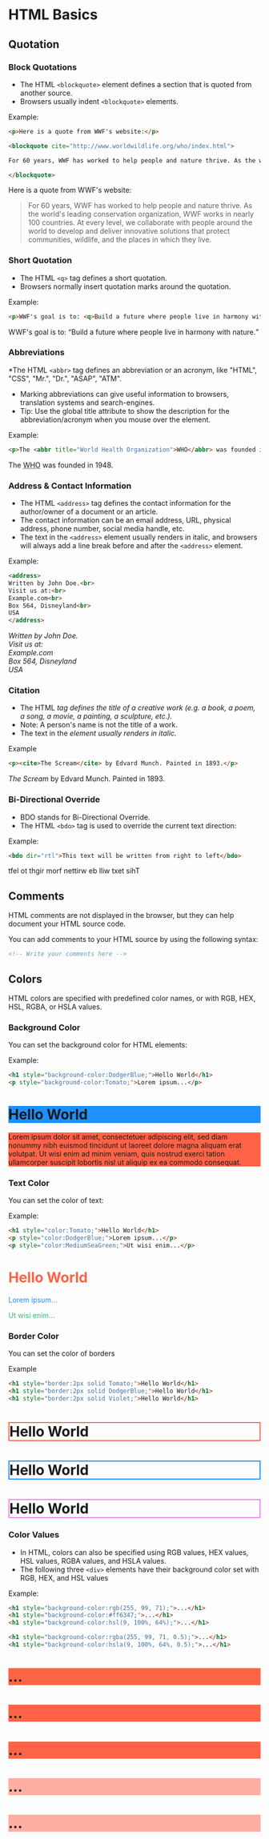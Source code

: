 # HTML Basics

## Quotation
### Block Quotations
* The HTML `<blockquote>` element defines a section that is quoted from another source.
* Browsers usually indent `<blockquote>` elements.

Example:
```html
<p>Here is a quote from WWF's website:</p>

<blockquote cite="http://www.worldwildlife.org/who/index.html">

For 60 years, WWF has worked to help people and nature thrive. As the world's leading conservation organization, WWF works in nearly 100 countries. At every level, we collaborate with people around the world to develop and deliver innovative solutions that protect communities, wildlife, and the places in which they live.

</blockquote>
```

<p>Here is a quote from WWF's website:</p>
<blockquote cite="http://www.worldwildlife.org/who/index.html">
For 60 years, WWF has worked to help people and nature thrive. As the world's leading conservation organization, WWF works in nearly 100 countries. At every level, we collaborate with people around the world to develop and deliver innovative solutions that protect communities, wildlife, and the places in which they live.
</blockquote>

### Short Quotation
* The HTML `<q>` tag defines a short quotation.
* Browsers normally insert quotation marks around the quotation.

Example:
```html
<p>WWF's goal is to: <q>Build a future where people live in harmony with nature.</q></p>
```
<p>WWF's goal is to: <q>Build a future where people live in harmony with nature.</q></p>

### Abbreviations
*The HTML `<abbr>` tag defines an abbreviation or an acronym, like "HTML", "CSS", "Mr.", "Dr.", "ASAP", "ATM".
* Marking abbreviations can give useful information to browsers, translation systems and search-engines.
* Tip: Use the global title attribute to show the description for the abbreviation/acronym when you mouse over the element. 

Example:
```html
<p>The <abbr title="World Health Organization">WHO</abbr> was founded in 1948.</p>
```

<p>The <abbr title="World Health Organization">WHO</abbr> was founded in 1948.</p>

### Address & Contact Information
* The HTML `<address>` tag defines the contact information for the author/owner of a document or an article.
* The contact information can be an email address, URL, physical address, phone number, social media handle, etc.
* The text in the `<address>` element usually renders in italic, and browsers will always add a line break before and after the `<address>` element.

Example:
```html
<address>
Written by John Doe.<br>
Visit us at:<br>
Example.com<br>
Box 564, Disneyland<br>
USA
</address>
```
<address>
Written by John Doe.<br>
Visit us at:<br>
Example.com<br>
Box 564, Disneyland<br>
USA
</address>


### Citation 
* The HTML <cite> tag defines the title of a creative work (e.g. a book, a poem, a song, a movie, a painting, a sculpture, etc.).
* Note: A person's name is not the title of a work.
* The text in the <cite> element usually renders in italic.

Example
```html
<p><cite>The Scream</cite> by Edvard Munch. Painted in 1893.</p>
```
<p><cite>The Scream</cite> by Edvard Munch. Painted in 1893.</p>

### Bi-Directional Override
* BDO stands for Bi-Directional Override.
* The HTML `<bdo>` tag is used to override the current text direction:

Example:
```html
<bdo dir="rtl">This text will be written from right to left</bdo>
```
<bdo dir="rtl">This text will be written from right to left</bdo>

## Comments 
HTML comments are not displayed in the browser, but they can help document your HTML source code.

You can add comments to your HTML source by using the following syntax:
```html
<!-- Write your comments here -->
```
## Colors
HTML colors are specified with predefined color names, or with RGB, HEX, HSL, RGBA, or HSLA values.
### Background Color
You can set the background color for HTML elements:

Example:
```html
<h1 style="background-color:DodgerBlue;">Hello World</h1>
<p style="background-color:Tomato;">Lorem ipsum...</p>
```
<h1 style="background-color:DodgerBlue;">Hello World</h1>
<p style="background-color:Tomato;">Lorem ipsum dolor sit amet, consectetuer adipiscing elit, sed diam nonummy nibh euismod tincidunt ut laoreet dolore magna aliquam erat volutpat. Ut wisi enim ad minim veniam, quis nostrud exerci tation ullamcorper suscipit lobortis nisl ut aliquip ex ea commodo consequat.</p>

### Text Color
You can set the color of text:

Example:
```html
<h1 style="color:Tomato;">Hello World</h1>
<p style="color:DodgerBlue;">Lorem ipsum...</p>
<p style="color:MediumSeaGreen;">Ut wisi enim...</p>
```
<h1 style="color:Tomato;">Hello World</h1>
<p style="color:DodgerBlue;">Lorem ipsum...</p>
<p style="color:MediumSeaGreen;">Ut wisi enim...</p>

### Border Color
You can set the color of borders

Example
```html
<h1 style="border:2px solid Tomato;">Hello World</h1>
<h1 style="border:2px solid DodgerBlue;">Hello World</h1>
<h1 style="border:2px solid Violet;">Hello World</h1>
```
<h1 style="border:2px solid Tomato;">Hello World</h1>
<h1 style="border:2px solid DodgerBlue;">Hello World</h1>
<h1 style="border:2px solid Violet;">Hello World</h1>

### Color Values
* In HTML, colors can also be specified using RGB values, HEX values, HSL values, RGBA values, and HSLA values.
* The following three `<div>` elements have their background color set with RGB, HEX, and HSL values

Example:
```html
<h1 style="background-color:rgb(255, 99, 71);">...</h1>
<h1 style="background-color:#ff6347;">...</h1>
<h1 style="background-color:hsl(9, 100%, 64%);">...</h1>

<h1 style="background-color:rgba(255, 99, 71, 0.5);">...</h1>
<h1 style="background-color:hsla(9, 100%, 64%, 0.5);">...</h1>
```
<h1 style="background-color:rgb(255, 99, 71);">...</h1>
<h1 style="background-color:#ff6347;">...</h1>
<h1 style="background-color:hsl(9, 100%, 64%);">...</h1>

<h1 style="background-color:rgba(255, 99, 71, 0.5);">...</h1>
<h1 style="background-color:hsla(9, 100%, 64%, 0.5);">...</h1>